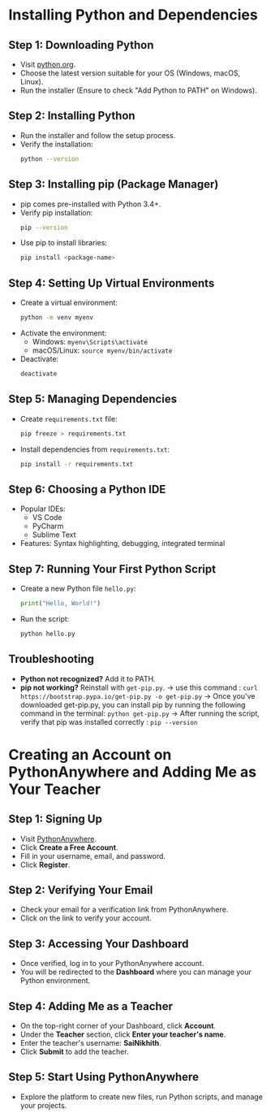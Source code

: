 
# Installing Python and Dependencies

## Step 1: Downloading Python
- Visit [python.org](https://www.python.org).
- Choose the latest version suitable for your OS (Windows, macOS, Linux).
- Run the installer (Ensure to check "Add Python to PATH" on Windows).

## Step 2: Installing Python
- Run the installer and follow the setup process.
- Verify the installation:
  ```bash
  python --version
  ```

## Step 3: Installing pip (Package Manager)
- pip comes pre-installed with Python 3.4+.
- Verify pip installation:
  ```bash
  pip --version
  ```
- Use pip to install libraries:
  ```bash
  pip install <package-name>
  ```

## Step 4: Setting Up Virtual Environments
- Create a virtual environment:
  ```bash
  python -m venv myenv
  ```
- Activate the environment:
  - Windows: `myenv\Scripts\activate`
  - macOS/Linux: `source myenv/bin/activate`
- Deactivate:
  ```bash
  deactivate
  ```

## Step 5: Managing Dependencies
- Create `requirements.txt` file:
  ```bash
  pip freeze > requirements.txt
  ```
- Install dependencies from `requirements.txt`:
  ```bash
  pip install -r requirements.txt
  ```

## Step 6: Choosing a Python IDE
- Popular IDEs:
  - VS Code
  - PyCharm
  - Sublime Text
- Features: Syntax highlighting, debugging, integrated terminal

## Step 7: Running Your First Python Script
- Create a new Python file `hello.py`:
  ```python
  print("Hello, World!")
  ```
- Run the script:
  ```bash
  python hello.py
  ```

## Troubleshooting
- **Python not recognized?** Add it to PATH.
- **pip not working?** Reinstall with `get-pip.py`. -> use this command : `curl https://bootstrap.pypa.io/get-pip.py -o get-pip.py` -> Once you've downloaded get-pip.py, you can install pip by running the following command in the terminal: `python get-pip.py` -> After running the script, verify that pip was installed correctly : `pip --version`


# Creating an Account on PythonAnywhere and Adding Me as Your Teacher

## Step 1: Signing Up
- Visit [PythonAnywhere](https://www.pythonanywhere.com/).
- Click **Create a Free Account**.
- Fill in your username, email, and password.
- Click **Register**.

## Step 2: Verifying Your Email
- Check your email for a verification link from PythonAnywhere.
- Click on the link to verify your account.

## Step 3: Accessing Your Dashboard
- Once verified, log in to your PythonAnywhere account.
- You will be redirected to the **Dashboard** where you can manage your Python environment.

## Step 4: Adding Me as a Teacher
- On the top-right corner of your Dashboard, click **Account**.
- Under the **Teacher** section, click **Enter your teacher's name**.
- Enter the teacher's username: **SaiNikhith**.
- Click **Submit** to add the teacher.

## Step 5: Start Using PythonAnywhere
- Explore the platform to create new files, run Python scripts, and manage your projects.
